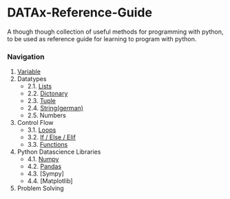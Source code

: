 # DATAx-Reference-Guide
A though though collection of useful methods for programming with python, to be used as reference guide for learning to program with python. 

### Navigation
1. [Variable](https://github.com/DATAx2020/DATAx-Reference-Guide/blob/master/variables_en.ipynb)
2. Datatypes
    * 2.1. [Lists](https://github.com/DATAx2020/DATAx-Reference-Guide/blob/master/lists_eng.ipynb)
    * 2.2. [Dictonary](https://github.com/DATAx2020/DATAx-Reference-Guide/blob/master/dictonary_eng.ipynb)
    * 2.3. [Tuple](https://github.com/DATAx2020/DATAx-Reference-Guide/blob/master/tuples_eng.ipynb)
    * 2.4. [String(german)](https://github.com/DATAx2020/DATAx-Reference-Guide/blob/master/string_de.ipynb)
    * 2.5. Numbers
3. Control Flow   
   * 3.1. [Loops](https://github.com/DATAx2020/DATAx-Reference-Guide/blob/master/loops_eng.ipynb)
   * 3.2. [If / Else / Elif](https://github.com/DATAx2020/DATAx-Reference-Guide/blob/master/If%20Else%20Elif%20Operators%20eng.ipynb)
   * 3.3. [Functions](https://github.com/DATAx2020/DATAx-Reference-Guide/blob/master/functions_eng.ipynb)
4. Python Datascience Libraries
   * 4.1. [Numpy](https://github.com/Tanu-N-Prabhu/Python/blob/master/Numpy/Numpy_1.ipynb)
   * 4.2. [Pandas](https://github.com/Tanu-N-Prabhu/Python/blob/master/Pandas/Pandas_DataFrame.ipynb)
   * 4.3. [Sympy]
   * 4.4. [Matplotlib]
5. Problem Solving

